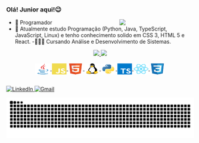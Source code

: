 ### Olá! Junior aqui!😉

<img src="https://raw.githubusercontent.com/MicaelliMedeiros/micaellimedeiros/master/image/computer-illustration.png" min-width="200px" max-width="200px" width="200px" align="right">

<!--
**jni0r/jni0r** is a ✨ _special_ ✨ repository because its `README.md` (this file) appears on your GitHub profile.
Here are some ideas to get you started:
- 🔭 Programador 
- 🌱 Atualmente estudo Programação (Python, Java, TypeScript, JavaScript, Linux) e tenho conhecimento solido em CSS 3, HTML 5 e React.
-👨🏻‍💻 Cursando Análise e Desenvolvimento de Sistemas.
-->

- 🔭 Programador 
- 🌱 Atualmente estudo Programação (Python, Java, TypeScript, JavaScript, Linux) e tenho conhecimento solido em CSS 3, HTML 5 e React.
-👨🏻‍💻 Cursando Análise e Desenvolvimento de Sistemas.


 <div align="center">

  <a href="https://github.com/bessax">
  <img height="180em" src="https://github-readme-stats.vercel.app/api?username=jni0r&theme=dark&show_icons=true"/>
  <img height="60em" src="https://github-readme-stats.vercel.app/api/top-langs/?username=jni0r&theme=dark&show_icons=true"/>
   
</div>

 <div style="display: inline_block" align="center"><br>
  <img align="center" alt="jni0r-Csharp" height="30" width="40" src="https://raw.githubusercontent.com/devicons/devicon/master/icons/java/java-original.svg">
  <img align="center" alt="jni0r-Js" height="30" width="40" src="https://raw.githubusercontent.com/devicons/devicon/master/icons/javascript/javascript-plain.svg"> 
  <img align="center" alt="jni0r-HTML" height="30" width="40" src="https://raw.githubusercontent.com/devicons/devicon/master/icons/html5/html5-original.svg"> 
  <img align="center" alt="jni0r-HTML" height="30" width="40" src="https://raw.githubusercontent.com/devicons/devicon/master/icons/linux/linux-original.svg">
  <img align="center" alt="jni0r-Python" height="30" width="40" src="https://raw.githubusercontent.com/devicons/devicon/master/icons/python/python-original.svg">
  <img align="center" alt="jni0r-TypeScript" height="30" width="40" src="https://raw.githubusercontent.com/devicons/devicon/master/icons/typescript/typescript-original.svg">
  <img align="center" alt="jni0r-React" height="30" width="40" src="https://raw.githubusercontent.com/devicons/devicon/master/icons/react/react-original.svg">
  <img align="center" alt="jni0r-CSS3" height="30" width="40" src="https://raw.githubusercontent.com/devicons/devicon/master/icons/css3/css3-original.svg">

</div>
  
  ##
  
  <div>   
 <a href="https://www.linkedin.com/in/mario-castro-708b50354/" target="_blank">
<img src="https://img.shields.io/badge/LinkedIn-%230077B5.svg?&style=for-the-badge&logo=linkedin&logoColor=white" alt="LinkedIn">
</a>
<a href="mailto:mariocesarjr07l@gmail.com" target="_blank">
  <img src="https://img.shields.io/badge/Gmail-D14836?style=for-the-badge&logo=gmail&logoColor=white" alt="Gmail">
</a>


</div>  

 ![Snake animation](https://github.com/bessax/bessax/blob/output/github-contribution-grid-snake.svg)  

